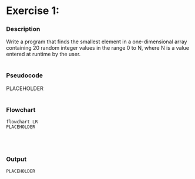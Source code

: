 # Exercise 1: 
### Description
Write a program that finds the smallest element in a one-dimensional array containing 20 random integer values in the range 0 to N, where N is a value entered at runtime by the user.
<br/><br/>
### Pseudocode
PLACEHOLDER
<br/><br/>
### Flowchart
```mermaid
flowchart LR
PLACEHOLDER
```
<br/><br/>
### Output
```
PLACEHOLDER
```
